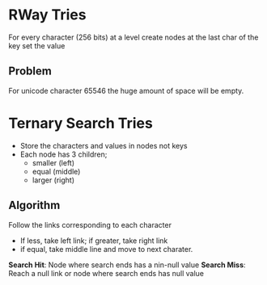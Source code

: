 # RWay Tries
For every character (256 bits) at a level create nodes
at the last char of the key set the value

## Problem
For unicode character 65546 the huge amount of space will be empty.

# Ternary Search Tries
- Store the characters and values in nodes not keys
- Each node has 3 children;
    - smaller (left)
    - equal (middle)
    - larger (right)
## Algorithm
Follow the links corresponding to each character
- If less, take left link; if greater, take right link
- if equal, take middle line and move to next charater.

**Search Hit**: Node where search ends has a nin-null value
**Search Miss**: Reach a null link or node where search ends has null value